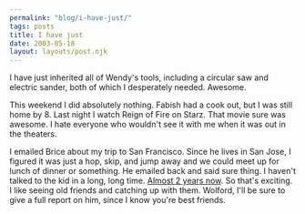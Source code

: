```yaml
---
permalink: "blog/i-have-just/"
tags: posts
title: I have just
date: 2003-05-18
layout: layouts/post.njk
---
```


I have just inherited all of Wendy's tools, including a circular saw and electric sander, both of which I desperately needed. Awesome. 

This weekend I did absolutely nothing. Fabish had a cook out, but I was still home by 8. Last night I watch Reign of Fire on Starz. That movie sure was awesome. I hate everyone who wouldn't see it with me when it was out in the theaters.

I emailed Brice about my trip to San Francisco. Since he lives in San Jose, I figured it was just a hop, skip, and jump away and we could meet up for lunch of dinner or something. He emailed back and said sure thing. I haven't talked to the kid in a long, long time. [Almost 2 years now][1]. So that's exciting. I like seeing old friends and catching up with them. Wolford, I'll be sure to give a full report on him, since I know you're best friends.

 [1]: http://www.livejournal.com/users/wasson/2001/06/29/